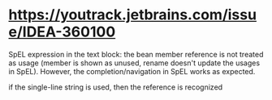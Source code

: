 # https://youtrack.jetbrains.com/issue/IDEA-360100
SpEL expression in the text block:
the bean member reference is not treated as usage
(member is shown as unused, rename doesn't update the usages in SpEL).
However, the completion/navigation in SpEL works as expected.

if the single-line string is used, then the reference is recognized